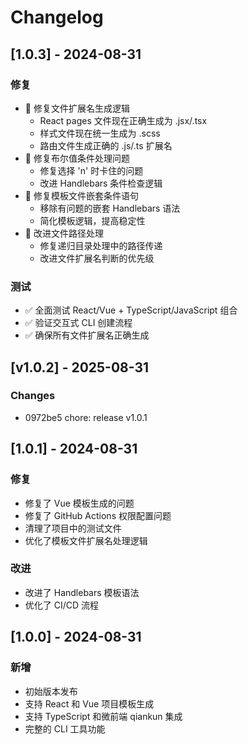 # Changelog

## [1.0.3] - 2024-08-31

### 修复
- 🐛 修复文件扩展名生成逻辑
  - React pages 文件现在正确生成为 .jsx/.tsx
  - 样式文件现在统一生成为 .scss 
  - 路由文件生成正确的 .js/.ts 扩展名
- 🐛 修复布尔值条件处理问题
  - 修复选择 'n' 时卡住的问题
  - 改进 Handlebars 条件检查逻辑
- 🐛 修复模板文件嵌套条件语句
  - 移除有问题的嵌套 Handlebars 语法
  - 简化模板逻辑，提高稳定性
- 🔧 改进文件路径处理
  - 修复递归目录处理中的路径传递
  - 改进文件扩展名判断的优先级

### 测试
- ✅ 全面测试 React/Vue + TypeScript/JavaScript 组合
- ✅ 验证交互式 CLI 创建流程
- ✅ 确保所有文件扩展名正确生成
## [v1.0.2] - 2025-08-31

### Changes
- 0972be5 chore: release v1.0.1

## [1.0.1] - 2024-08-31

### 修复
- 修复了 Vue 模板生成的问题
- 修复了 GitHub Actions 权限配置问题
- 清理了项目中的测试文件
- 优化了模板文件扩展名处理逻辑

### 改进
- 改进了 Handlebars 模板语法
- 优化了 CI/CD 流程

## [1.0.0] - 2024-08-31

### 新增
- 初始版本发布
- 支持 React 和 Vue 项目模板生成
- 支持 TypeScript 和微前端 qiankun 集成
- 完整的 CLI 工具功能
